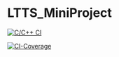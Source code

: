 # LTTS_MiniProject

[![C/C++ CI](https://github.com/sruthissree/LTTS_MiniProject/actions/workflows/c-cpp.yml/badge.svg)](https://github.com/sruthissree/LTTS_MiniProject/actions/workflows/c-cpp.yml)

[![CI-Coverage](https://github.com/sruthissree/LTTS_MiniProject/actions/workflows/code%20coverage.yml/badge.svg)](https://github.com/sruthissree/LTTS_MiniProject/actions/workflows/code%20coverage.yml)

